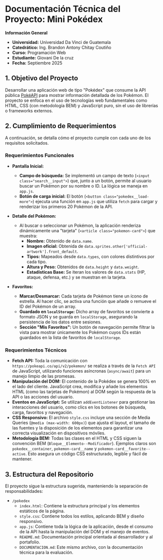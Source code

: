 # Documentación Técnica del Proyecto: Mini Pokédex

**Información General**
*   **Universidad:** Universidad Da Vinci de Guatemala
*   **Catedrático:** Ing. Brandon Antony Chitay Coutiño
*   **Curso:** Programación Web
*   **Estudiante:** Giovani De la cruz
*   **Fecha:** Septiembre 2025

## 1. Objetivo del Proyecto

Desarrollar una aplicación web de tipo "Pokédex" que consume la API pública [PokéAPI](https://pokeapi.co/) para mostrar información detallada de los Pokémon. El proyecto se enfoca en el uso de tecnologías web fundamentales como HTML, CSS (con metodología BEM) y JavaScript puro, sin el uso de librerías o frameworks externos.

## 2. Cumplimiento de Requerimientos

A continuación, se detalla cómo el proyecto cumple con cada uno de los requisitos solicitados.

### Requerimientos Funcionales

*   **Pantalla Inicial:**
    *   **Campo de búsqueda:** Se implementó un campo de texto (`<input class="search__input">`) que, junto a un botón, permite al usuario buscar un Pokémon por su nombre o ID. La lógica se maneja en `app.js`.
    *   **Botón de carga inicial:** El botón (`<button class="pokedex__load-more">`) ejecuta una función en `app.js` que utiliza `fetch` para cargar y renderizar los primeros 20 Pokémon de la API.

*   **Detalle del Pokémon:**
    *   Al buscar o seleccionar un Pokémon, la aplicación renderiza dinámicamente una "tarjeta" (`<article class="pokemon-card">`) que muestra:
        *   **Nombre:** Obtenido de `data.name`.
        *   **Imagen oficial:** Obtenida de `data.sprites.other['official-artwork'].front_default`.
        *   **Tipos:** Mapeados desde `data.types`, con colores distintivos por cada tipo.
        *   **Altura y Peso:** Obtenidos de `data.height` y `data.weight`.
        *   **Estadísticas Base:** Se iteran los valores de `data.stats` (HP, ataque, defensa, etc.) y se muestran en la tarjeta.

*   **Favoritos:**
    *   **Marcar/Desmarcar:** Cada tarjeta de Pokémon tiene un ícono de estrella. Al hacer clic, se activa una función que añade o remueve el ID del Pokémon de un array.
    *   **Guardado en `localStorage`:** Dicho array de favoritos se convierte a formato JSON y se guarda en `localStorage`, asegurando la persistencia de los datos entre sesiones.
    *   **Sección "Mis Favoritos":** Un botón de navegación permite filtrar la vista para mostrar únicamente los Pokémon cuyos IDs están guardados en la lista de favoritos de `localStorage`.

### Requerimientos Técnicos

*   **Fetch API:** Toda la comunicación con `https://pokeapi.co/api/v2/pokemon/` se realiza a través de la `Fetch API` de JavaScript, utilizando funciones asíncronas (`async/await`) para un manejo limpio de las promesas.
*   **Manipulación del DOM:** El contenido de la Pokédex se genera 100% en el lado del cliente. JavaScript crea, modifica y añade los elementos HTML (como las tarjetas de Pokémon) al DOM según la respuesta de la API o las acciones del usuario.
*   **Eventos en JavaScript:** Se utilizan `addEventListener` para gestionar las interacciones del usuario, como clics en los botones de búsqueda, carga, favoritos y navegación.
*   **CSS Responsivo:** El archivo `style.css` incluye una sección de Media Queries (`@media (max-width: 600px)`) que ajusta el layout, el tamaño de las fuentes y la disposición de los elementos para garantizar una correcta visualización en dispositivos móviles.
*   **Metodología BEM:** Todas las clases en el HTML y CSS siguen la convención BEM (`Bloque__Elemento--Modificador`). Ejemplos claros son `pokedex__container`, `pokemon-card__name` y `pokemon-card__favorite--active`. Esto asegura un código CSS estructurado, legible y fácil de mantener.

## 3. Estructura del Repositorio

El proyecto sigue la estructura sugerida, manteniendo la separación de responsabilidades:

*   `/pokedex`
    *   `index.html`: Contiene la estructura principal y los elementos estáticos de la página.
    *   `style.css`: Contiene todos los estilos, aplicando BEM y diseño responsivo.
    *   `app.js`: Contiene toda la lógica de la aplicación, desde el consumo de la API hasta la manipulación del DOM y el manejo de eventos.
    *   `README.md`: Documentación principal orientada al desarrollador y al portafolio.
    *   `DOCUMENTACION.md`: Este mismo archivo, con la documentación técnica para la evaluación.